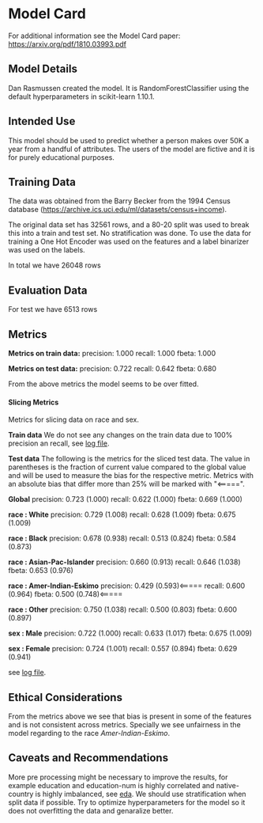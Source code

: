 # Model Card

For additional information see the Model Card paper: https://arxiv.org/pdf/1810.03993.pdf

## Model Details
Dan Rasmussen created the model. It is RandomForestClassifier using the default hyperparameters in scikit-learn 1.10.1.
## Intended Use
This model should be used to predict whether a person makes over 50K a year from a handful of attributes. The users of the model are fictive and it is for purely educational purposes.

## Training Data
The data was obtained from the Barry Becker from the 1994 Census database (https://archive.ics.uci.edu/ml/datasets/census+income).

The original data set has 32561 rows, and a 80-20 split was used to break this into a train and test set. No stratification was done. To use the data for training a One Hot Encoder was used on the features and a label binarizer was used on the labels.

In total we have 26048 rows

## Evaluation Data
For test we have 6513 rows

## Metrics

**Metrics on train data:**
precision: 1.000
recall: 1.000
fbeta: 1.000

**Metrics on test data:**
precision: 0.722
recall: 0.642
fbeta: 0.680

From the above metrics the model seems to be over fitted.

#### Slicing Metrics

Metrics for slicing data on race and sex.

**Train data**
We do not see any changes on the train data due to 100% precision an recall, see [log file](file://./log/results.log).

**Test data**
The following is the metrics for the sliced test data. The value in parentheses is the fraction of current value compared to the global value and will be used to measure the bias for the respective metric. Metrics with an absolute bias that differ more than 25% will be marked with "<=====".

**Global**
precision: 0.723 (1.000)
recall: 0.622 (1.000)
fbeta: 0.669 (1.000)

**race : White**
precision: 0.729 (1.008)
recall: 0.628 (1.009)
fbeta: 0.675 (1.009)

**race : Black**
precision: 0.678 (0.938)
recall: 0.513 (0.824)
fbeta: 0.584 (0.873)

**race : Asian-Pac-Islander**
precision: 0.660 (0.913)
recall: 0.646 (1.038)
fbeta: 0.653 (0.976)

**race : Amer-Indian-Eskimo**
precision: 0.429 (0.593)<=====
recall: 0.600 (0.964)
fbeta: 0.500 (0.748)<=====

**race : Other**
precision: 0.750 (1.038)
recall: 0.500 (0.803)
fbeta: 0.600 (0.897)

**sex : Male**
precision: 0.722 (1.000)
recall: 0.633 (1.017)
fbeta: 0.675 (1.009)

**sex : Female**
precision: 0.724 (1.001)
recall: 0.557 (0.894)
fbeta: 0.629 (0.941)



see [log file](file://./log/results.log).

## Ethical Considerations

From the metrics above we see that bias is present in some of the features and is not consistent across metrics. Specially we see unfairness in the model regarding to the race *Amer-Indian-Eskimo*.

## Caveats and Recommendations

More pre processing might be necessary to improve the results, for example education and education-num is highly correlated and native-country is highly imbalanced, see [eda](file://./eda.ipynb). We should use stratification when split data if possible. Try to optimize hyperparameters for the model so it does not overfitting the data and genaralize better.